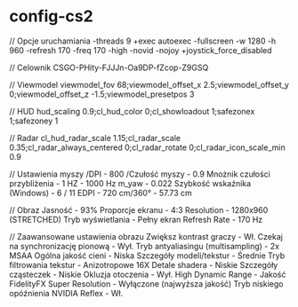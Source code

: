 # config-cs2
// Opcje uruchamiania
-threads 9 +exec autoexec -fullscreen -w 1280 -h 960 -refresh 170 -freq 170 -high -novid -nojoy +joystick_force_disabled

// Celownik
CSGO-PHity-FJJJn-Oa9DP-fZcop-Z9GSQ

// Viewmodel
viewmodel_fov 68;viewmodel_offset_x 2.5;viewmodel_offset_y 0;viewmodel_offset_z -1.5;viewmodel_presetpos 3

// HUD
hud_scaling 0.9;cl_hud_color 0;cl_showloadout 1;safezonex 1;safezoney 1

// Radar
cl_hud_radar_scale 1.15;cl_radar_scale 0.35;cl_radar_always_centered 0;cl_radar_rotate 0;cl_radar_icon_scale_min 0.9

// Ustawienia myszy
/DPI - 800
/Czułość myszy - 0.9
Mnożnik czułości przybliżenia - 1
HZ - 1000 Hz
m_yaw - 0.022
Szybkość wskaźnika (Windows) - 6 / 11
EDPI - 720
cm/360° - 57.73 cm

// Obraz
Jasność - 93%
Proporcje ekranu - 4:3
Resolution - 1280x960 (STRETCHED)
Tryb wyświetlania - Pełny ekran
Refresh Rate - 170 Hz

// Zaawansowane ustawienia obrazu
Zwiększ kontrast graczy - Wł.
Czekaj na synchronizację pionową - Wył.
Tryb antyaliasingu (multisampling) - 2x MSAA
Ogólna jakość cieni - Niska
Szczegóły modeli/tekstur - Średnie
Tryb filtrowania tekstur - Anizotropowe 16X
Detale shadera - Niskie
Szczegóły cząsteczek - Niskie
Okluzja otoczenia - Wył.
High Dynamic Range - Jakość
FidelityFX Super Resolution - Wyłączone (najwyższa jakość)
Tryb niskiego opóźnienia NVIDIA Reflex - Wł.
